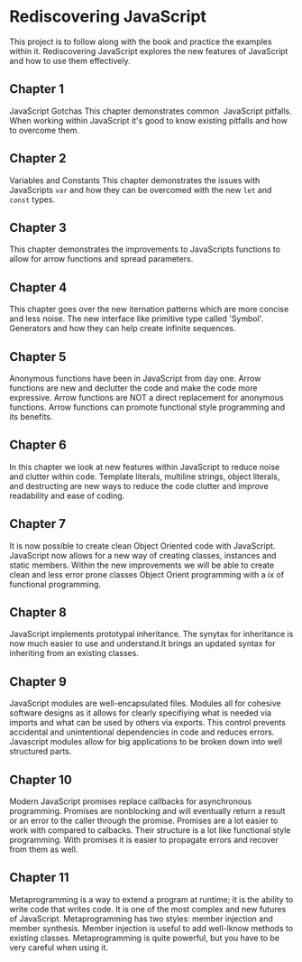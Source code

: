 # Rediscovering JavaScript
This project is to follow along with the book and practice the examples within it. Rediscovering JavaScript explores the new features of JavaScript and how to use them effectively.

## Chapter 1
JavaScript Gotchas
This chapter demonstrates common  JavaScript pitfalls. When working within JavaScript it's good to know existing pitfalls and how to overcome them.

## Chapter 2
Variables and Constants
This chapter demonstrates the issues with JavaScripts `var` and how they can be overcomed with the new `let` and `const` types.

## Chapter 3
This chapter demonstrates the improvements to JavaScripts functions to allow for arrow functions and spread parameters.

## Chapter 4
This chapter goes over the new iternation patterns which are more concise and less noise. The new interface like primitive type called 'Symbol'. Generators and how they can help create infinite sequences.

## Chapter 5
Anonymous functions have been in JavaScript from day one. Arrow functions are new and declutter the code and make the code more expressive. Arrow functions are NOT a direct replacement for anonymous functions. Arrow functions can promote functional style programming and its benefits.

## Chapter 6
In this chapter we look at new features within JavaScript to reduce noise and clutter within code. Template literals, multiline strings, object literals, and destructing are new ways to reduce the code clutter and improve readability and ease of coding.

## Chapter 7
It is now possible to create clean Object Oriented code with JavaScript. JavaScript now allows for a new way of creating classes, instances and static members. Within the new improvements we will be able to create clean and less error prone classes Object Orient programming with a ix of functional programming.

## Chapter 8
JavaScript implements prototypal inheritance. The synytax for inheritance is now much easier to use and understand.It brings an updated syntax for inheriting from an existing classes.

## Chapter 9
JavaScript modules are well-encapsulated files. Modules all for cohesive software designs as it allows for clearly specifiying what is needed via imports and what can be used by others via exports. This control prevents accidental and unintentional dependencies in code and reduces errors. Javascript modules allow for big applications to be broken down into well structured parts.

## Chapter 10
Modern JavaScript promises replace callbacks for asynchronous programming. Promises are nonblocking and will eventually return a result or an error to the caller through the promise. Promises are a lot easier to work with compared to calbacks. Their structure is a lot like functional style programming. With promises it is easier to propagate errors and recover from them as well.

## Chapter 11
Metaprogramming is a way to extend a program at runtime; it is the ability to write code that writes code. It is one of the most complex and new futures of JavaScript. Metaprogramming has two styles: member injection and member synthesis. Member injection is useful to add well-lknow methods to existing classes. Metaprogramming is quite powerful, but you have to be very careful when using it.
